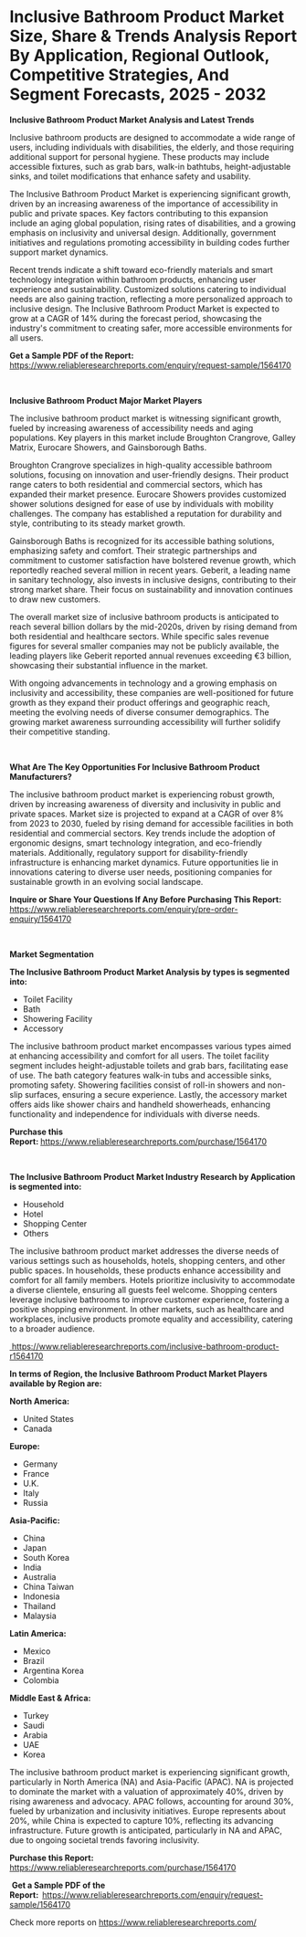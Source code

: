<p><h1>Inclusive Bathroom Product Market Size, Share & Trends Analysis Report By Application, Regional Outlook, Competitive Strategies, And Segment Forecasts, 2025 - 2032</h1></p><p><strong>Inclusive Bathroom Product Market Analysis and Latest Trends</strong></p>
<p><p>Inclusive bathroom products are designed to accommodate a wide range of users, including individuals with disabilities, the elderly, and those requiring additional support for personal hygiene. These products may include accessible fixtures, such as grab bars, walk-in bathtubs, height-adjustable sinks, and toilet modifications that enhance safety and usability. </p><p>The Inclusive Bathroom Product Market is experiencing significant growth, driven by an increasing awareness of the importance of accessibility in public and private spaces. Key factors contributing to this expansion include an aging global population, rising rates of disabilities, and a growing emphasis on inclusivity and universal design. Additionally, government initiatives and regulations promoting accessibility in building codes further support market dynamics. </p><p>Recent trends indicate a shift toward eco-friendly materials and smart technology integration within bathroom products, enhancing user experience and sustainability. Customized solutions catering to individual needs are also gaining traction, reflecting a more personalized approach to inclusive design. The Inclusive Bathroom Product Market is expected to grow at a CAGR of 14% during the forecast period, showcasing the industry's commitment to creating safer, more accessible environments for all users.</p></p>
<p><strong>Get a Sample PDF of the Report:&nbsp;</strong> <a href="https://www.reliableresearchreports.com/enquiry/request-sample/1564170?utm_campaign=3323&utm_medium=2&utm_source=Github&utm_content=ia&utm_term=05042025&utm_id=inclusive-bathroom-product">https://www.reliableresearchreports.com/enquiry/request-sample/1564170</a></p>
<p>&nbsp;</p>
<p><strong>Inclusive Bathroom Product Major Market Players</strong></p>
<p><p>The inclusive bathroom product market is witnessing significant growth, fueled by increasing awareness of accessibility needs and aging populations. Key players in this market include Broughton Crangrove, Galley Matrix, Eurocare Showers, and Gainsborough Baths.</p><p>Broughton Crangrove specializes in high-quality accessible bathroom solutions, focusing on innovation and user-friendly designs. Their product range caters to both residential and commercial sectors, which has expanded their market presence. Eurocare Showers provides customized shower solutions designed for ease of use by individuals with mobility challenges. The company has established a reputation for durability and style, contributing to its steady market growth.</p><p>Gainsborough Baths is recognized for its accessible bathing solutions, emphasizing safety and comfort. Their strategic partnerships and commitment to customer satisfaction have bolstered revenue growth, which reportedly reached several million in recent years. Geberit, a leading name in sanitary technology, also invests in inclusive designs, contributing to their strong market share. Their focus on sustainability and innovation continues to draw new customers.</p><p>The overall market size of inclusive bathroom products is anticipated to reach several billion dollars by the mid-2020s, driven by rising demand from both residential and healthcare sectors. While specific sales revenue figures for several smaller companies may not be publicly available, the leading players like Geberit reported annual revenues exceeding €3 billion, showcasing their substantial influence in the market.</p><p>With ongoing advancements in technology and a growing emphasis on inclusivity and accessibility, these companies are well-positioned for future growth as they expand their product offerings and geographic reach, meeting the evolving needs of diverse consumer demographics. The growing market awareness surrounding accessibility will further solidify their competitive standing.</p></p>
<p>&nbsp;</p>
<p><strong>What Are The Key Opportunities For Inclusive Bathroom Product Manufacturers?</strong></p>
<p><p>The inclusive bathroom product market is experiencing robust growth, driven by increasing awareness of diversity and inclusivity in public and private spaces. Market size is projected to expand at a CAGR of over 8% from 2023 to 2030, fueled by rising demand for accessible facilities in both residential and commercial sectors. Key trends include the adoption of ergonomic designs, smart technology integration, and eco-friendly materials. Additionally, regulatory support for disability-friendly infrastructure is enhancing market dynamics. Future opportunities lie in innovations catering to diverse user needs, positioning companies for sustainable growth in an evolving social landscape.</p></p>
<p><strong>Inquire or Share Your Questions If Any Before Purchasing This Report:</strong> <a href="https://www.reliableresearchreports.com/enquiry/pre-order-enquiry/1564170?utm_campaign=3323&utm_medium=2&utm_source=Github&utm_content=ia&utm_term=05042025&utm_id=inclusive-bathroom-product">https://www.reliableresearchreports.com/enquiry/pre-order-enquiry/1564170</a></p>
<p>&nbsp;</p>
<p><strong>Market Segmentation</strong></p>
<p><strong>The Inclusive Bathroom Product Market Analysis by types is segmented into:</strong></p>
<p><ul><li>Toilet Facility</li><li>Bath</li><li>Showering Facility</li><li>Accessory</li></ul></p>
<p><p>The inclusive bathroom product market encompasses various types aimed at enhancing accessibility and comfort for all users. The toilet facility segment includes height-adjustable toilets and grab bars, facilitating ease of use. The bath category features walk-in tubs and accessible sinks, promoting safety. Showering facilities consist of roll-in showers and non-slip surfaces, ensuring a secure experience. Lastly, the accessory market offers aids like shower chairs and handheld showerheads, enhancing functionality and independence for individuals with diverse needs.</p></p>
<p><strong>Purchase this Report:&nbsp;</strong><a href="https://www.reliableresearchreports.com/purchase/1564170?utm_campaign=3323&utm_medium=2&utm_source=Github&utm_content=ia&utm_term=05042025&utm_id=inclusive-bathroom-product">https://www.reliableresearchreports.com/purchase/1564170</a></p>
<p>&nbsp;</p>
<p><strong>The Inclusive Bathroom Product Market Industry Research by Application is segmented into:</strong></p>
<p><ul><li>Household</li><li>Hotel</li><li>Shopping Center</li><li>Others</li></ul></p>
<p><p>The inclusive bathroom product market addresses the diverse needs of various settings such as households, hotels, shopping centers, and other public spaces. In households, these products enhance accessibility and comfort for all family members. Hotels prioritize inclusivity to accommodate a diverse clientele, ensuring all guests feel welcome. Shopping centers leverage inclusive bathrooms to improve customer experience, fostering a positive shopping environment. In other markets, such as healthcare and workplaces, inclusive products promote equality and accessibility, catering to a broader audience.</p></p>
<p><a href="https://www.reliableresearchreports.com/inclusive-bathroom-product-r1564170?utm_campaign=3323&utm_medium=2&utm_source=Github&utm_content=ia&utm_term=05042025&utm_id=inclusive-bathroom-product">&nbsp;https://www.reliableresearchreports.com/inclusive-bathroom-product-r1564170</a></p>
<p><strong>In terms of Region, the Inclusive Bathroom Product Market Players available by Region are:</strong></p>
<p>
    <p> <strong> North America: </strong>
        <ul>
            <li>United States</li>
            <li>Canada</li>
        </ul>
        </p> 
    <p> <strong> Europe: </strong>
        <ul>
            <li>Germany</li>
            <li>France</li>
            <li>U.K.</li>
            <li>Italy</li>
            <li>Russia</li>
        </ul>
        </p> 
    <p> <strong> Asia-Pacific: </strong>
        <ul>
            <li>China</li>
            <li>Japan</li>
            <li>South Korea</li>
            <li>India</li>
            <li>Australia</li>
            <li>China Taiwan</li>
            <li>Indonesia</li>
            <li>Thailand</li>
            <li>Malaysia</li>
        </ul>
        </p> 
    <p> <strong> Latin America: </strong>
        <ul>
            <li>Mexico</li>
            <li>Brazil</li>
            <li>Argentina Korea</li>
            <li>Colombia</li>
        </ul>
        </p> 
    <p> <strong> Middle East & Africa: </strong>
        <ul>
            <li>Turkey</li>
            <li>Saudi</li>
            <li>Arabia</li>
            <li>UAE</li>
            <li>Korea</li>
        </ul>
    </p>
    </p>
<p><p>The inclusive bathroom product market is experiencing significant growth, particularly in North America (NA) and Asia-Pacific (APAC). NA is projected to dominate the market with a valuation of approximately 40%, driven by rising awareness and advocacy. APAC follows, accounting for around 30%, fueled by urbanization and inclusivity initiatives. Europe represents about 20%, while China is expected to capture 10%, reflecting its advancing infrastructure. Future growth is anticipated, particularly in NA and APAC, due to ongoing societal trends favoring inclusivity.</p></p>
<p><strong>Purchase this Report: </strong><a href="https://www.reliableresearchreports.com/purchase/1564170?utm_campaign=3323&utm_medium=2&utm_source=Github&utm_content=ia&utm_term=05042025&utm_id=inclusive-bathroom-product">https://www.reliableresearchreports.com/purchase/1564170</a></p>
<p>&nbsp;<strong>Get a Sample PDF of the Report:&nbsp;&nbsp;</strong><a href="https://www.reliableresearchreports.com/enquiry/request-sample/1564170?utm_campaign=3323&utm_medium=2&utm_source=Github&utm_content=ia&utm_term=05042025&utm_id=inclusive-bathroom-product">https://www.reliableresearchreports.com/enquiry/request-sample/1564170</a></p>
<p><strong></strong></p>
<p>Check more reports on <a href="https://www.reliableresearchreports.com/?utm_campaign=3323&utm_medium=2&utm_source=Github&utm_content=ia&utm_term=05042025&utm_id=inclusive-bathroom-product">https://www.reliableresearchreports.com/</a></p>